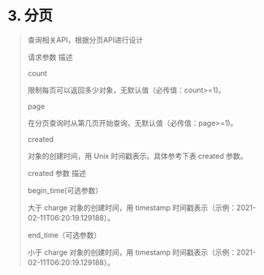 # 3. 分页

> 查询相关API，根据分页API进行设计
> 
> 请求参数	描述
> 
> count
> 
> 限制每页可以返回多少对象，无默认值（必传值：count>=1)。
> 
> page
> 
> 在分页查询时从第几页开始查询，无默认值（必传值：page>=1)。
> 
> created
> 
> 对象的创建时间，用 Unix 时间戳表示。具体参考下表 created 参数。
> 
> created 参数	描述
> 
> begin_time(可选参数）
> 
> 大于 charge 对象的创建时间，用 timestamp 时间戳表示（示例：2021-02-11T06:20:19.129188）。
> 
> end_time（可选参数）
> 
> 小于 charge 对象的创建时间，用 timestamp 时间戳表示（示例：2021-02-11T06:20:19.129188）。
